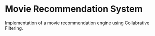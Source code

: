 # Movie Recommendation System

Implementation of a movie recommendation engine using Collabrative Filtering.
